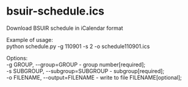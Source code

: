 # bsuir-schedule.ics
Download BSUIR schedule in iCalendar format

Example of usage:</br>
python schedule.py -g 110901 -s 2 -o schedule110901.ics

Options:<br/>
-g GROUP, --group=GROUP - group number[required];<br/>
-s SUBGROUP, --subgroup=SUBGROUP - subgroup[required];<br/>
-o FILENAME, --output=FILENAME - write to file FILENAME[optional];</br>
